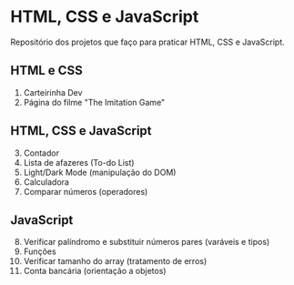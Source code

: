 # HTML, CSS e JavaScript

Repositório dos projetos que faço para praticar HTML, CSS e JavaScript.

## HTML e CSS
1. Carteirinha Dev
2. Página do filme "The Imitation Game"

## HTML, CSS e JavaScript
3. Contador
4. Lista de afazeres (To-do List)
5. Light/Dark Mode (manipulação do DOM)
6. Calculadora
7. Comparar números (operadores)

## JavaScript
8. Verificar palíndromo e substituir números pares (varáveis e tipos)
9. Funções
10. Verificar tamanho do array (tratamento de erros)
11. Conta bancária (orientação a objetos)